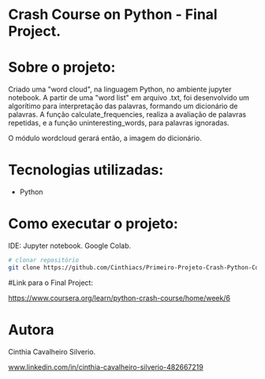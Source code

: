 # Crash Course on Python - Final Project.

# Sobre o projeto:

Criado uma "word cloud", na linguagem Python, no ambiente jupyter notebook. 
A partir de uma "word list" em arquivo .txt, foi desenvolvido um algorítimo para interpretação das palavras, formando um dicionário de palavras.
A função calculate_frequencies, realiza a avaliação de palavras repetidas, e a função uninteresting_words, para palavras ignoradas.

O módulo wordcloud gerará então, a imagem do dicionário.

# Tecnologias utilizadas:
- Python

# Como executar o projeto:

IDE:
Jupyter notebook.
Google Colab.

```bash
# clonar repositório
git clone https://github.com/Cinthiacs/Primeiro-Projeto-Crash-Python-Coursera.git
```
#Link para o Final Project:

https://www.coursera.org/learn/python-crash-course/home/week/6

# Autora

Cinthia Cavalheiro Silverio.

www.linkedin.com/in/cinthia-cavalheiro-silverio-482667219
